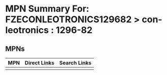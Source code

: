 



# MPN Summary For: FZECONLEOTRONICS129682 > con-leotronics : 1296-82

## MPNs
  

|MPN|Direct Links|Search Links|
| :--- | :--- | :--- |
||||
